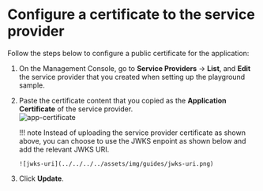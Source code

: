 # Configure a certificate to the service provider


Follow the steps below to configure a public certificate for the application:  

1.  On the Management Console, go to **Service Providers** -\>
    **List**, and **Edit** the service provider that you created
    when setting up the playground sample.
2.  Paste the certificate content that you copied as the
    **Application Certificate** of the service provider.  
    ![app-certificate](../../../../assets/img/guides/app-certificate.png)
    
    !!! note
        Instead of uploading the service provider certificate as shown
        above, you can choose to use the JWKS enpoint as shown below and
        add the relevant JWKS URI.

        ![jwks-uri](../../../../assets/img/guides/jwks-uri.png)

3.  Click **Update**.



  

  